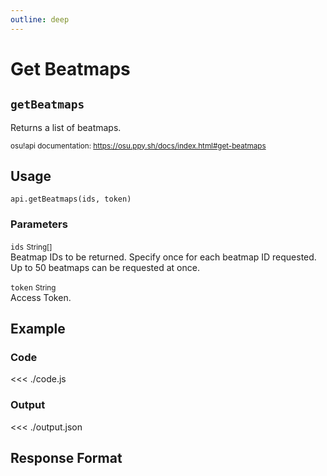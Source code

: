 ```yaml
---
outline: deep
---
```


# Get Beatmaps <Badge type="info" text="GET"/>

## `getBeatmaps`

Returns a list of beatmaps.

<small>osu!api documentation: https://osu.ppy.sh/docs/index.html#get-beatmaps</small>

## Usage

`api.getBeatmaps(ids, token)`

### Parameters

`ids` <small>String[]</small><br>
Beatmap IDs to be returned. Specify once for each beatmap ID requested. Up to 50 beatmaps can be requested at once.

`token` <small>String</small><br>
Access Token.

## Example

### Code
<<< ./code.js

### Output
<<< ./output.json

## Response Format